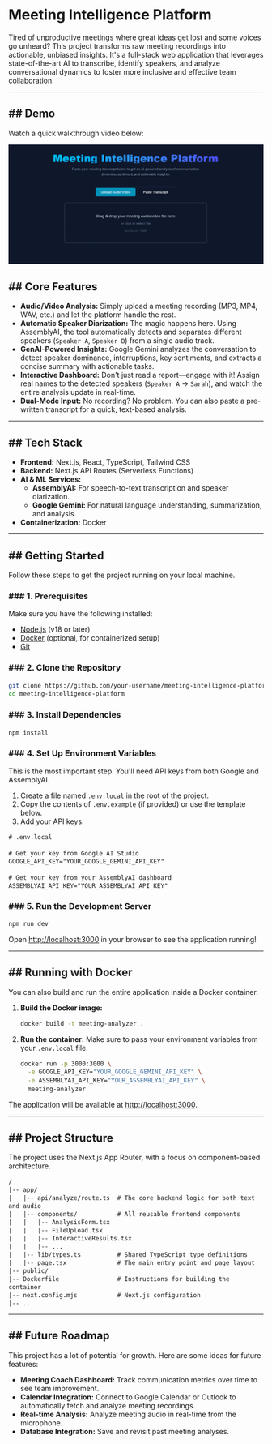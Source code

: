 # Meeting Intelligence Platform

Tired of unproductive meetings where great ideas get lost and some voices go unheard? This project transforms raw meeting recordings into actionable, unbiased insights. It's a full-stack web application that leverages state-of-the-art AI to transcribe, identify speakers, and analyze conversational dynamics to foster more inclusive and effective team collaboration.

-----
## \#\# Demo
Watch a quick walkthrough video below:

[![Meeting Intelligence Platform Demo](./Demo.png)](./Demo.mp4)

## \#\# Core Features

  * **Audio/Video Analysis:** Simply upload a meeting recording (MP3, MP4, WAV, etc.) and let the platform handle the rest.
  * **Automatic Speaker Diarization:** The magic happens here. Using AssemblyAI, the tool automatically detects and separates different speakers (`Speaker A`, `Speaker B`) from a single audio track.
  * **GenAI-Powered Insights:** Google Gemini analyzes the conversation to detect speaker dominance, interruptions, key sentiments, and extracts a concise summary with actionable tasks.
  * **Interactive Dashboard:** Don't just read a report—engage with it\! Assign real names to the detected speakers (`Speaker A` -\> `Sarah`), and watch the entire analysis update in real-time.
  * **Dual-Mode Input:** No recording? No problem. You can also paste a pre-written transcript for a quick, text-based analysis.

-----

## \#\# Tech Stack

  * **Frontend:** Next.js, React, TypeScript, Tailwind CSS
  * **Backend:** Next.js API Routes (Serverless Functions)
  * **AI & ML Services:**
      * **AssemblyAI:** For speech-to-text transcription and speaker diarization.
      * **Google Gemini:** For natural language understanding, summarization, and analysis.
  * **Containerization:** Docker

-----

## \#\# Getting Started

Follow these steps to get the project running on your local machine.

### \#\#\# 1. Prerequisites

Make sure you have the following installed:

  * [Node.js](https://nodejs.org/en/) (v18 or later)
  * [Docker](https://www.docker.com/products/docker-desktop/) (optional, for containerized setup)
  * [Git](https://git-scm.com/)

### \#\#\# 2. Clone the Repository

```bash
git clone https://github.com/your-username/meeting-intelligence-platform.git
cd meeting-intelligence-platform
```

### \#\#\# 3. Install Dependencies

```bash
npm install
```

### \#\#\# 4. Set Up Environment Variables

This is the most important step. You'll need API keys from both Google and AssemblyAI.

1.  Create a file named `.env.local` in the root of the project.
2.  Copy the contents of `.env.example` (if provided) or use the template below.
3.  Add your API keys:

<!-- end list -->

```
# .env.local

# Get your key from Google AI Studio
GOOGLE_API_KEY="YOUR_GOOGLE_GEMINI_API_KEY"

# Get your key from your AssemblyAI dashboard
ASSEMBLYAI_API_KEY="YOUR_ASSEMBLYAI_API_KEY"
```

### \#\#\# 5. Run the Development Server

```bash
npm run dev
```

Open [http://localhost:3000](https://www.google.com/search?q=http://localhost:3000) in your browser to see the application running\!

-----

## \#\# Running with Docker

You can also build and run the entire application inside a Docker container.

1.  **Build the Docker image:**

    ```bash
    docker build -t meeting-analyzer .
    ```

2.  **Run the container:**
    Make sure to pass your environment variables from your `.env.local` file.

    ```bash
    docker run -p 3000:3000 \
      -e GOOGLE_API_KEY="YOUR_GOOGLE_GEMINI_API_KEY" \
      -e ASSEMBLYAI_API_KEY="YOUR_ASSEMBLYAI_API_KEY" \
      meeting-analyzer
    ```

The application will be available at [http://localhost:3000](https://www.google.com/search?q=http://localhost:3000).

-----

## \#\# Project Structure

The project uses the Next.js App Router, with a focus on component-based architecture.

```
/
|-- app/
|   |-- api/analyze/route.ts  # The core backend logic for both text and audio
|   |-- components/           # All reusable frontend components
|   |   |-- AnalysisForm.tsx
|   |   |-- FileUpload.tsx
|   |   |-- InteractiveResults.tsx
|   |   |-- ...
|   |-- lib/types.ts          # Shared TypeScript type definitions
|   |-- page.tsx              # The main entry point and page layout
|-- public/
|-- Dockerfile                # Instructions for building the container
|-- next.config.mjs           # Next.js configuration
|-- ...
```

-----

## \#\# Future Roadmap

This project has a lot of potential for growth. Here are some ideas for future features:

  * **Meeting Coach Dashboard:** Track communication metrics over time to see team improvement.
  * **Calendar Integration:** Connect to Google Calendar or Outlook to automatically fetch and analyze meeting recordings.
  * **Real-time Analysis:** Analyze meeting audio in real-time from the microphone.
  * **Database Integration:** Save and revisit past meeting analyses.